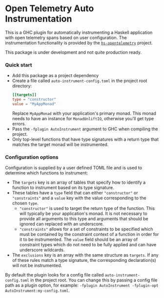 # Open Telemetry Auto Instrumentation

This is a GHC plugin for automatically instrumenting a Haskell application with
open telemetry spans based on user configuration. The instrumentation
functionality is provided by the
[`hs-opentelemetry`](https://github.com/iand675/hs-opentelemetry) project.

This package is under development and not quite production ready.

### Quick start

- Add this package as a project dependency
- Create a file called `auto-instrument-config.toml` in the project root directory:
  ```toml
  [[targets]]
  type = "constructor"
  value = "MyAppMonad"
  ```
  Replace `MyAppMonad` with your application's primary monad. This monad needs
  to have an instance for `MonadUnliftIO`, otherwise you'll get
  type errors.
- Pass the `-fplugin AutoInstrument` argument to GHC when compiling the project.
- Only top-level functions that have type signatures with a return type that
  matches the target monad will be instrumented.

### Configuration options

Configuration is supplied by a user defined TOML file and is used to determine
which functions to instrument:
- The `targets` key is an array of tables that specify how to identify a function
  to instrument based on its type signature.
- These tables have a `type` field that can either `"constructor"` or `"constraints"`
  and a `value` key with the value corresponding to the chosen `type`.
  - `"constructor"` is used to target the return type of the function. This will
    typically be your application's monad. It is not necessary to provide all
    arguments to this type and arguments that should be ignored can replaced with
    an underscore.
  - `"constraints"` allows for a set of constraints to be specified which must
    be contained by the constraint context of a function in order for it to
    be instrumented. The `value` field should be an array of constraint types
    which do not need to be fully applied and can have underscore wildcards.
- The `exclusions` key is an array with the same structure as `targets`. If any
  of these rules match a type signature, the corresponding declaration(s) will
  not be instrumented.

By default the plugin looks for a config file
called `auto-instrument-config.toml` in the project root. You can change this
by passing a config file path as a plugin option, for example: `-fplugin
AutoInstrument -fplugin-opt AutoInstrument:my-config.toml`.
